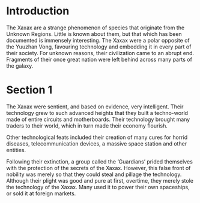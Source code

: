 # Introduction

The Xaxax are a strange phenomenon of species that originate from the Unknown Regions.
Little is known about them, but that which has been documented is immensely interesting.
The Xaxax were a polar opposite of the Yuuzhan Vong, favouring technology and embedding it in every part of their society.
For unknown reasons, their civilization came to an abrupt end.
Fragments of their once great nation were left behind across many parts of the galaxy.

# Section 1

The Xaxax were sentient, and based on evidence, very intelligent.
Their technology grew to such advanced heights that they built a techno-world made of entire circuits and motherboards.
Their technology brought many traders to their world, which in turn made their economy flourish.

Other technological feats included their creation of many cures for horrid diseases, telecommunication devices, a massive space station and other entities.

Following their extinction, a group called the ‘Guardians’ prided themselves with the protection of the secrets of the Xaxax.
However, this false front of nobility was merely so that they could steal and pillage the technology.
Although their plight was good and pure at first, overtime, they merely stole the technology of the Xaxax.
Many used it to power their own spaceships, or sold it at foreign markets.
